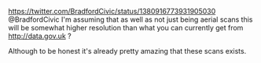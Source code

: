 https://twitter.com/BradfordCivic/status/1380916773931905030 @BradfordCivic I'm assuming that as well as not just being aerial scans this will be somewhat higher resolution than what you can currently get from http://data.gov.uk ?

Although to be honest it's already pretty amazing that these scans exists.